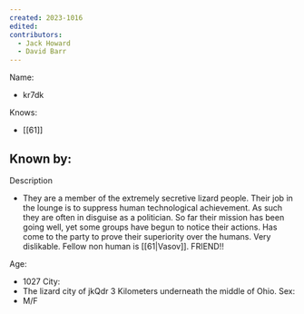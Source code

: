 ```yaml
---
created: 2023-1016
edited:
contributors:
  - Jack Howard
  - David Barr
---
```


Name:
- kr7dk

Knows:
- [[61]]

Known by:
- 

Description
- They are a member of the extremely secretive lizard people. Their job in the lounge is to suppress human technological achievement. As such they are often in disguise as a politician. So far their mission has been going well, yet some groups have begun to notice their actions. Has come to the party to prove their superiority over the humans. Very dislikable. Fellow non human is [[61|Vasov]]. FRIEND!!


Age:
- 1027
City:
- The lizard city of jkQdr 3 Kilometers underneath the middle of Ohio.
Sex:
- M/F


